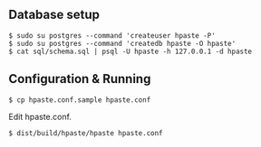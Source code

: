 ## Database setup

    $ sudo su postgres --command 'createuser hpaste -P'
    $ sudo su postgres --command 'createdb hpaste -O hpaste'
    $ cat sql/schema.sql | psql -U hpaste -h 127.0.0.1 -d hpaste

## Configuration & Running

    $ cp hpaste.conf.sample hpaste.conf

Edit hpaste.conf.
 
    $ dist/build/hpaste/hpaste hpaste.conf

